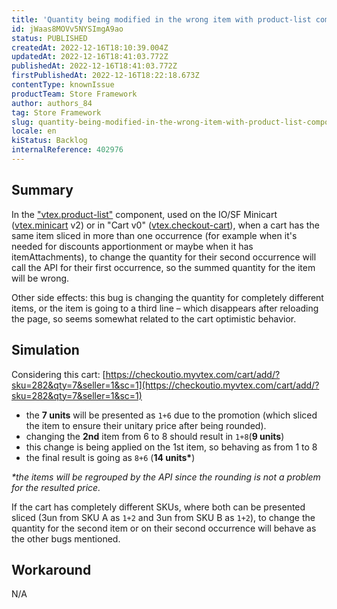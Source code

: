 ```yaml
---
title: 'Quantity being modified in the wrong item with product-list component (IO/SF)'
id: jWaas8MOVv5NYSImgA9ao
status: PUBLISHED
createdAt: 2022-12-16T18:10:39.004Z
updatedAt: 2022-12-16T18:41:03.772Z
publishedAt: 2022-12-16T18:41:03.772Z
firstPublishedAt: 2022-12-16T18:22:18.673Z
contentType: knownIssue
productTeam: Store Framework
author: authors_84
tag: Store Framework
slug: quantity-being-modified-in-the-wrong-item-with-product-list-component-io-sf
locale: en
kiStatus: Backlog
internalReference: 402976
---
```


## Summary

In the ["vtex.product-list"](https://github.com/vtex-apps/product-list) component, used on the IO/SF Minicart ([vtex.minicart](https://github.com/vtex-apps/minicart) v2) or in "Cart v0" ([vtex.checkout-cart](https://github.com/vtex-apps/checkout-cart)), when a cart has the same item sliced in more than one occurrence (for example when it's needed for discounts apportionment or maybe when it has itemAttachments), to change the quantity for their second occurrence will call the API for their first occurrence, so the summed quantity for the item will be wrong.

Other side effects: this bug is changing the quantity for completely different items, or the item is going to a third line – which disappears after reloading the page, so seems somewhat related to the cart optimistic behavior.

## Simulation

Considering this cart: [https://checkoutio.myvtex.com/cart/add/?sku=282&qty=7&seller=1&sc=1](https://checkoutio.myvtex.com/cart/add/?sku=282&qty=7&seller=1&sc=1)
- the __7 units__ will be presented as `1+6` due to the promotion (which sliced the item to ensure their unitary price after being rounded).
- changing the __2nd__ item from 6 to 8 should result in `1+8`(__9 units__)
- this change is being applied on the 1st item, so behaving as from 1 to 8
- the final result is going as `8+6` (__14 units*__)

*\*the items will be regrouped by the API since the rounding is not a problem for the resulted price.*

If the cart has completely different SKUs, where both can be presented sliced (3un from SKU A as `1+2` and 3un from SKU B as `1+2`), to change the quantity for the second item or on their second occurrence will behave as the other bugs mentioned.

## Workaround

N/A

